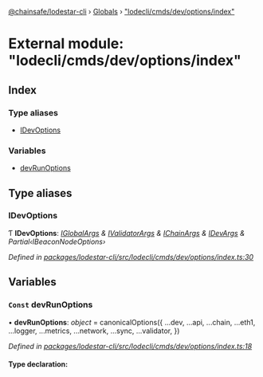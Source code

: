 [@chainsafe/lodestar-cli](../README.md) › [Globals](../globals.md) › ["lodecli/cmds/dev/options/index"](_lodecli_cmds_dev_options_index_.md)

# External module: "lodecli/cmds/dev/options/index"

## Index

### Type aliases

* [IDevOptions](_lodecli_cmds_dev_options_index_.md#idevoptions)

### Variables

* [devRunOptions](_lodecli_cmds_dev_options_index_.md#const-devrunoptions)

## Type aliases

###  IDevOptions

Ƭ **IDevOptions**: *[IGlobalArgs](../interfaces/_lodecli_options_.iglobalargs.md) & [IValidatorArgs](../interfaces/_lodecli_cmds_dev_options_validator_.ivalidatorargs.md) & [IChainArgs](../interfaces/_lodecli_cmds_dev_options_chain_.ichainargs.md) & [IDevArgs](../interfaces/_lodecli_cmds_dev_options_dev_.idevargs.md) & Partial‹IBeaconNodeOptions›*

*Defined in [packages/lodestar-cli/src/lodecli/cmds/dev/options/index.ts:30](https://github.com/ChainSafe/lodestar/blob/b76b72d03/packages/lodestar-cli/src/lodecli/cmds/dev/options/index.ts#L30)*

## Variables

### `Const` devRunOptions

• **devRunOptions**: *object* = canonicalOptions({
  ...dev,
  ...api,
  ...chain,
  ...eth1,
  ...logger,
  ...metrics,
  ...network,
  ...sync,
  ...validator,
})

*Defined in [packages/lodestar-cli/src/lodecli/cmds/dev/options/index.ts:18](https://github.com/ChainSafe/lodestar/blob/b76b72d03/packages/lodestar-cli/src/lodecli/cmds/dev/options/index.ts#L18)*

#### Type declaration:
